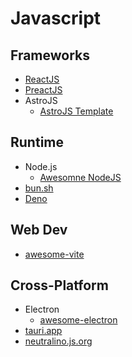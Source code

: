 # Javascript

## Frameworks
- [ReactJS](../javascript/reactjs)
- [PreactJS](https://preactjs.com)
- AstroJS
  - [AstroJS Template](https://github.com/nerdymomocat-templates/webtrotion-astro-notion-cms-website-blog)

## Runtime
- Node.js
	- [Awesomne NodeJS](https://github.com/sindresorhus/awesome-nodejs)
- [bun.sh](https://bun.sh)
- [Deno](https://deno.com/)
## Web Dev
- [awesome-vite](https://github.com/vitejs/awesome-vite)

## Cross-Platform
- Electron
  - [awesome-electron](https://github.com/sindresorhus/awesome-electron)
- [tauri.app](https://tauri.app)
- [neutralino.js.org](https://neutralino.js.org)